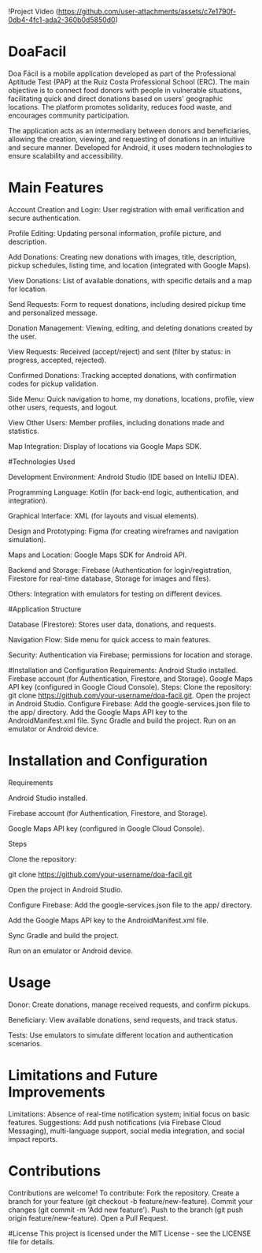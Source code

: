 

!Project Video (https://github.com/user-attachments/assets/c7e1790f-0db4-4fc1-ada2-360b0d5850d0)

# DoaFacil
Doa Fácil is a mobile application developed as part of the Professional Aptitude Test (PAP) at the Ruiz Costa Professional School (ERC).
The main objective is to connect food donors with people in vulnerable situations, facilitating quick and direct donations based on users' geographic locations.
The platform promotes solidarity, reduces food waste, and encourages community participation.

The application acts as an intermediary between donors and beneficiaries, allowing the creation, viewing, and requesting of donations in an intuitive and secure manner.
Developed for Android, it uses modern technologies to ensure scalability and accessibility.

# Main Features

Account Creation and Login: User registration with email verification and secure authentication.

Profile Editing: Updating personal information, profile picture, and description.

Add Donations: Creating new donations with images, title, description, pickup schedules, listing time, and location (integrated with Google Maps).

View Donations: List of available donations, with specific details and a map for location.

Send Requests: Form to request donations, including desired pickup time and personalized message.

Donation Management: Viewing, editing, and deleting donations created by the user.

View Requests: Received (accept/reject) and sent (filter by status: in progress, accepted, rejected).

Confirmed Donations: Tracking accepted donations, with confirmation codes for pickup validation.

Side Menu: Quick navigation to home, my donations, locations, profile, view other users, requests, and logout.

View Other Users: Member profiles, including donations made and statistics.

Map Integration: Display of locations via Google Maps SDK.

#Technologies Used

Development Environment: Android Studio (IDE based on IntelliJ IDEA).

Programming Language: Kotlin (for back-end logic, authentication, and integration).

Graphical Interface: XML (for layouts and visual elements).

Design and Prototyping: Figma (for creating wireframes and navigation simulation).

Maps and Location: Google Maps SDK for Android API.

Backend and Storage: Firebase (Authentication for login/registration, Firestore for real-time database, Storage for images and files).

Others: Integration with emulators for testing on different devices.

#Application Structure

Database (Firestore): Stores user data, donations, and requests.

Navigation Flow: Side menu for quick access to main features.

Security: Authentication via Firebase; permissions for location and storage.

#Installation and Configuration
Requirements:
Android Studio installed.
Firebase account (for Authentication, Firestore, and Storage).
Google Maps API key (configured in Google Cloud Console).
Steps:
Clone the repository: git clone https://github.com/your-username/doa-facil.git.
Open the project in Android Studio.
Configure Firebase: Add the google-services.json file to the app/ directory.
Add the Google Maps API key to the AndroidManifest.xml file.
Sync Gradle and build the project.
Run on an emulator or Android device.

# Installation and Configuration
Requirements

Android Studio installed.

Firebase account (for Authentication, Firestore, and Storage).

Google Maps API key (configured in Google Cloud Console).

Steps

Clone the repository:

git clone https://github.com/your-username/doa-facil.git


Open the project in Android Studio.

Configure Firebase: Add the google-services.json file to the app/ directory.

Add the Google Maps API key to the AndroidManifest.xml file.

Sync Gradle and build the project.

Run on an emulator or Android device.


# Usage

Donor: Create donations, manage received requests, and confirm pickups.

Beneficiary: View available donations, send requests, and track status.

Tests: Use emulators to simulate different location and authentication scenarios.

# Limitations and Future Improvements
Limitations: Absence of real-time notification system; initial focus on basic features.
Suggestions: Add push notifications (via Firebase Cloud Messaging), multi-language support, social media integration, and social impact reports.

# Contributions
Contributions are welcome! To contribute:
Fork the repository.
Create a branch for your feature (git checkout -b feature/new-feature).
Commit your changes (git commit -m 'Add new feature').
Push to the branch (git push origin feature/new-feature).
Open a Pull Request.

#License
This project is licensed under the MIT License - see the LICENSE file for details.

